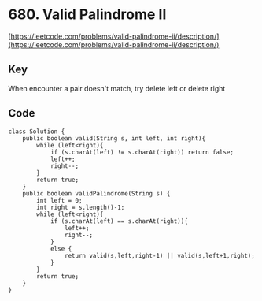 # 680. Valid Palindrome II
[https://leetcode.com/problems/valid-palindrome-ii/description/](https://leetcode.com/problems/valid-palindrome-ii/description/)

## Key
When encounter a pair doesn't match, try delete left or delete right

## Code
```
class Solution {
    public boolean valid(String s, int left, int right){
        while (left<right){
            if (s.charAt(left) != s.charAt(right)) return false;
            left++;
            right--;
        }
        return true;
    }
    public boolean validPalindrome(String s) {
        int left = 0;
        int right = s.length()-1;
        while (left<right){
            if (s.charAt(left) == s.charAt(right)){
                left++;
                right--;
            }
            else {
                return valid(s,left,right-1) || valid(s,left+1,right);
            }
        }
        return true;
    }
}
```
